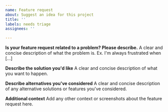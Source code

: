 ```yaml
---
name: Feature request
about: Suggest an idea for this project
title: ''
labels: needs triage
assignees: ''

---
```


__Is your feature request related to a problem? Please describe.__
A clear and concise description of what the problem is. Ex. I'm always frustrated when [...]

__Describe the solution you'd like__
A clear and concise description of what you want to happen.

__Describe alternatives you've considered__
A clear and concise description of any alternative solutions or features you've considered.

__Additional context__
Add any other context or screenshots about the feature request here.
